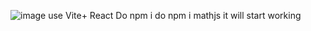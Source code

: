 ![image](https://github.com/Rajat-Rathaur/React_Calculator/assets/142532314/5c1e437e-aa58-4c0d-895c-5a4fb17ca0fb)
use Vite+ React
Do npm i
do npm i mathjs
it will start working 
